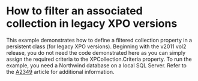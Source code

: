# How to filter an associated collection in legacy XPO versions


<p>This example demonstrates how to define a filtered collection property in a persistent class (for legacy XPO versions). Beginning with the v2011 vol2 release, you do not need the code demonstrated here as you can simply assign the required criteria to the XPCollection.Criteria property. To run the example, you need a Northwind database on a local SQL Server. Refer to the <a href="https://www.devexpress.com/Support/Center/p/A2349">A2349</a> article for additional information.</p>

<br/>


